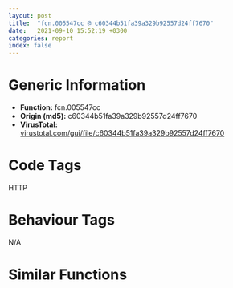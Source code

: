 ```yaml
---
layout: post
title:  "fcn.005547cc @ c60344b51fa39a329b92557d24ff7670"
date:   2021-09-10 15:52:19 +0300
categories: report
index: false
---
```


# Generic Information
- **Function:** fcn.005547cc
- **Origin (md5):** c60344b51fa39a329b92557d24ff7670
- **VirusTotal:** [virustotal.com/gui/file/c60344b51fa39a329b92557d24ff7670][virustotal_ref]

# Code Tags
<span class="tag" id="HTTP">HTTP</span>


# Behaviour Tags
<span class="bhv-tag" id="na">N/A</span>

# Similar Functions
<script type="text/javascript" src="https://www.gstatic.com/charts/loader.js"></script>
<script type="text/javascript">

    google.charts.load('current', {'packages':['corechart']});
    google.charts.setOnLoadCallback(drawChart);

    function drawChart() {
    var data = new google.visualization.DataTable();
        data.addColumn('number', 'X');
        data.addColumn('number', 'Y');
        data.addColumn({type: 'string', role: 'tooltip', 'p': {'html': true}});
        data.addColumn({'type': 'string', 'role': 'style'});
        
        data.addRows([
    [0, 0, '<b><a href="/report/fcn.005547cc@c60344b51fa39a329b92557d24ff7670">fcn.005547cc</a><br>@c60344b51fa39a329b92557d24ff7670</b><br>mov edi, edi<br>push ebp<br>mov ebp, esp<br>mov eax, 0x106c<br>call fcn.0057aa20<br>mov eax, dword[0x5ffcc0]<br>xor eax, ebp<br>mov dword[ebp-4], eax<br>mov eax, dword[ebp+0x10]<br>mov ecx, dword[ebp+8]<br>mov dword[ebp-0x1050], eax<br>mov eax, dword[ebp+0x14]<br>push ebx<br>mov ebx, dword[ebp+0xc]<br>mov dword[ebp-0x106c], eax<br>xor eax, eax<br>push esi<br>push edi<br>mov dword[ebp-0x105c], ecx<br>cmp ebx, eax<br>je 0x5548e1<br>cmp ecx, eax<br>je 0x5548e1<br>mov esi, dword[ebp+0x18]<br>and esi, 0x2e000000<br>test dword[ebp+0x18], 0x90000000<br>mov dword[ebp-0x1058], 0x824<br>mov dword[ebp-0x1054], eax<br>mov dword[ebp-0x1060], eax<br>mov dword[ebp-0x1064], eax<br>je 0x55486a<br>cmp dword[ebx+0x30], eax<br>je 0x55486a<br>test dword[ebp+0x18], 0x2000000<br>je 0x554860<br>mov dword[ebp-0x1064], 1<br>jmp 0x55486a<br>mov dword[ebp-0x1060], 0x80000000<br>mov edi, dword[sym.imp.WININET.dll_InternetCanonicalizeUrlW]<br>push esi<br>lea eax, [ebp-0x1058]<br>push eax<br>lea eax, [ebp-0x104c]<br>push eax<br>push ecx<br>call edi<br>test eax, eax<br>jne 0x5548f4<br>call dword[sym.imp.KERNEL32.dll_GetLastError]<br>cmp eax, 0x7a<br>jne 0x5548e1<br>mov eax, dword[ebp-0x1058]<br>xor ecx, ecx<br>push 2<br>pop edx<br>mul edx<br>seto cl<br>neg ecx<br>or ecx, eax<br>push ecx<br>call fcn.0055233a<br>pop ecx<br>mov dword[ebp-0x1068], eax<br>test eax, eax<br>je 0x5548e1<br>push esi<br>lea ecx, [ebp-0x1058]<br>push ecx<br>push eax<br>push dword[ebp-0x105c]<br>mov dword[ebp-0x1054], 1<br>call edi<br>test eax, eax<br>jne 0x5548fc<br>push dword[ebp-0x1068]<br>call fcn.00552369<br>pop ecx<br>xor eax, eax<br>mov ecx, dword[ebp-4]<br>pop edi<br>pop esi<br>xor ecx, ebp<br>pop ebx<br>call fcn.005713ed<br>leave <br>ret 0x14<br>lea edi, [ebp-0x104c]<br>jmp 0x554902<br>mov edi, dword[ebp-0x1068]<br>push ebx<br>push dword[ebp-0x1060]<br>xor esi, esi<br>push esi<br>push edi<br>call dword[sym.imp.WININET.dll_InternetCrackUrlW]<br>mov dword[ebp-0x105c], eax<br>cmp dword[ebp-0x1064], esi<br>je 0x55494c<br>push 0x2100000<br>push esi<br>push esi<br>push dword[ebx+0x2c]<br>call dword[sym.imp.SHLWAPI.dll_UrlUnescapeW]<br>test eax, eax<br>jge 0x554940<br>cmp dword[ebp-0x1054], esi<br>je 0x5548e1<br>push edi<br>jmp 0x5548db<br>push dword[ebx+0x2c]<br>call dword[sym.imp.KERNEL32.dll_lstrlenW]<br>mov dword[ebx+0x30], eax<br>cmp dword[ebp-0x1054], esi<br>je 0x55495b<br>push edi<br>call fcn.00552369<br>pop ecx<br>mov eax, dword[ebp-0x105c]<br>cmp eax, esi<br>jne 0x554976<br>mov ecx, dword[ebp-0x1050]<br>mov dword[ecx], 0x1000<br>jmp 0x5548e3<br>mov cx, word[ebx+0x18]<br>mov edx, dword[ebp-0x106c]<br>mov word[edx], cx<br>mov ebx, dword[ebx+0xc]<br>dec ebx<br>mov ecx, dword[ebp-0x1050]<br>je 0x5549e3<br>dec ebx<br>je 0x5549d8<br>dec ebx<br>je 0x5549cd<br>dec ebx<br>je 0x5549c2<br>dec ebx<br>je 0x5549b7<br>dec ebx<br>je 0x5549ac<br>dec ebx<br>jne 0x55496b<br>mov dword[ecx], 0x1002<br>jmp 0x5548e3<br>mov dword[ecx], 0x1006<br>jmp 0x5548e3<br>mov dword[ecx], 0x1001<br>jmp 0x5548e3<br>mov dword[ecx], 0x100b<br>jmp 0x5548e3<br>mov dword[ecx], 3<br>jmp 0x5548e3<br>mov dword[ecx], 2<br>jmp 0x5548e3<br>mov dword[ecx], 1<br>jmp 0x5548e3<br><eoc> ', 'point { fill-color: #e0440e; }'],

        ]);

    var options = {
        title: 'Similarity Plot',
        legend: 'none',
        colors: ['#dedbd9', '#e6693e', '#ec8f6e', '#f3b49f', '#f6c7b6'],
        tooltip: {isHtml: true, trigger: 'both'},
        explorer: {
        actions: ["dragToZoom", "rightClickToReset"],
        },
        chartArea: {
        width: '80%',
        height: '80%'
        },
        width: '100%',
        height: '100%'
    };

    var chart = new google.visualization.ScatterChart(document.getElementById('chart_div'));

    chart.draw(data, options);
    }
    
</script>


<div id="chart_div" style="width: 100%px; height: 100%;"></div>

# Disassembled Code
{% highlight nasm %}

mov edi, edi
push ebp
mov ebp, esp
mov eax, 0x106c
call fcn.0057aa20
mov eax, dword[0x5ffcc0]
xor eax, ebp
mov dword[ebp-4], eax
mov eax, dword[ebp+0x10]
mov ecx, dword[ebp+8]
mov dword[ebp-0x1050], eax
mov eax, dword[ebp+0x14]
push ebx
mov ebx, dword[ebp+0xc]
mov dword[ebp-0x106c], eax
xor eax, eax
push esi
push edi
mov dword[ebp-0x105c], ecx
cmp ebx, eax
je 0x5548e1
cmp ecx, eax
je 0x5548e1
mov esi, dword[ebp+0x18]
and esi, 0x2e000000
test dword[ebp+0x18], 0x90000000
mov dword[ebp-0x1058], 0x824
mov dword[ebp-0x1054], eax
mov dword[ebp-0x1060], eax
mov dword[ebp-0x1064], eax
je 0x55486a
cmp dword[ebx+0x30], eax
je 0x55486a
test dword[ebp+0x18], 0x2000000
je 0x554860
mov dword[ebp-0x1064], 1
jmp 0x55486a
mov dword[ebp-0x1060], 0x80000000
mov edi, dword[sym.imp.WININET.dll_InternetCanonicalizeUrlW]
push esi
lea eax, [ebp-0x1058]
push eax
lea eax, [ebp-0x104c]
push eax
push ecx
call edi
test eax, eax
jne 0x5548f4
call dword[sym.imp.KERNEL32.dll_GetLastError]
cmp eax, 0x7a
jne 0x5548e1
mov eax, dword[ebp-0x1058]
xor ecx, ecx
push 2
pop edx
mul edx
seto cl
neg ecx
or ecx, eax
push ecx
call fcn.0055233a
pop ecx
mov dword[ebp-0x1068], eax
test eax, eax
je 0x5548e1
push esi
lea ecx, [ebp-0x1058]
push ecx
push eax
push dword[ebp-0x105c]
mov dword[ebp-0x1054], 1
call edi
test eax, eax
jne 0x5548fc
push dword[ebp-0x1068]
call fcn.00552369
pop ecx
xor eax, eax
mov ecx, dword[ebp-4]
pop edi
pop esi
xor ecx, ebp
pop ebx
call fcn.005713ed
leave
ret 0x14
lea edi, [ebp-0x104c]
jmp 0x554902
mov edi, dword[ebp-0x1068]
push ebx
push dword[ebp-0x1060]
xor esi, esi
push esi
push edi
call dword[sym.imp.WININET.dll_InternetCrackUrlW]
mov dword[ebp-0x105c], eax
cmp dword[ebp-0x1064], esi
je 0x55494c
push 0x2100000
push esi
push esi
push dword[ebx+0x2c]
call dword[sym.imp.SHLWAPI.dll_UrlUnescapeW]
test eax, eax
jge 0x554940
cmp dword[ebp-0x1054], esi
je 0x5548e1
push edi
jmp 0x5548db
push dword[ebx+0x2c]
call dword[sym.imp.KERNEL32.dll_lstrlenW]
mov dword[ebx+0x30], eax
cmp dword[ebp-0x1054], esi
je 0x55495b
push edi
call fcn.00552369
pop ecx
mov eax, dword[ebp-0x105c]
cmp eax, esi
jne 0x554976
mov ecx, dword[ebp-0x1050]
mov dword[ecx], 0x1000
jmp 0x5548e3
mov cx, word[ebx+0x18]
mov edx, dword[ebp-0x106c]
mov word[edx], cx
mov ebx, dword[ebx+0xc]
dec ebx
mov ecx, dword[ebp-0x1050]
je 0x5549e3
dec ebx
je 0x5549d8
dec ebx
je 0x5549cd
dec ebx
je 0x5549c2
dec ebx
je 0x5549b7
dec ebx
je 0x5549ac
dec ebx
jne 0x55496b
mov dword[ecx], 0x1002
jmp 0x5548e3
mov dword[ecx], 0x1006
jmp 0x5548e3
mov dword[ecx], 0x1001
jmp 0x5548e3
mov dword[ecx], 0x100b
jmp 0x5548e3
mov dword[ecx], 3
jmp 0x5548e3
mov dword[ecx], 2
jmp 0x5548e3
mov dword[ecx], 1
jmp 0x5548e3

{% endhighlight %}

[virustotal_ref]: https://www.virustotal.com/gui/file/c60344b51fa39a329b92557d24ff7670